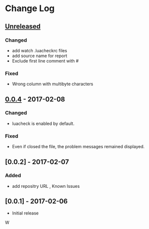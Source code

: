 # Change Log

## [Unreleased]
### Changed
- add watch .luacheckrc files
- add source name for report
- Exclude first line comment with #
### Fixed
- Wrong column with multibyte characters

## [0.0.4] - 2017-02-08
### Changed
- luacheck is enabled by default.
### Fixed
- Even if closed the file, the problem messages remained displayed.

## [0.0.2] - 2017-02-07
### Added
- add repositry URL , Known Issues

## [0.0.1] - 2017-02-06
- Initial release


[Unreleased]: https://github.com/satoren/lualint_for_vscode/compare/v0.0.4...HEAD
[0.0.4]: https://github.com/satoren/lualint_for_vscode/compare/v0.0.2...v0.0.4
W
